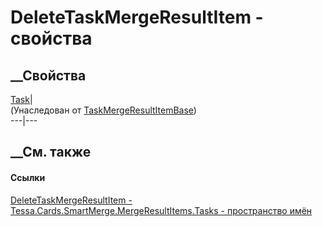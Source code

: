 # DeleteTaskMergeResultItem - свойства
##  __Свойства
[Task](P_Tessa_Cards_SmartMerge_MergeResultItems_Tasks_TaskMergeResultItemBase_Task.htm)|  
(Унаследован от
[TaskMergeResultItemBase](T_Tessa_Cards_SmartMerge_MergeResultItems_Tasks_TaskMergeResultItemBase.htm))  
---|---  
##  __См. также
#### Ссылки
[DeleteTaskMergeResultItem -
](T_Tessa_Cards_SmartMerge_MergeResultItems_Tasks_DeleteTaskMergeResultItem.htm)
[Tessa.Cards.SmartMerge.MergeResultItems.Tasks - пространство
имён](N_Tessa_Cards_SmartMerge_MergeResultItems_Tasks.htm)
